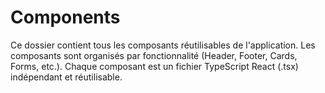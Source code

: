 # Components

Ce dossier contient tous les composants réutilisables de l'application.
Les composants sont organisés par fonctionnalité (Header, Footer, Cards, Forms, etc.).
Chaque composant est un fichier TypeScript React (.tsx) indépendant et réutilisable.

